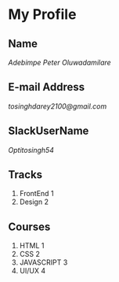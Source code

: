 # My **Profile**

## Name
_Adebimpe Peter Oluwadamilare_
## E-mail Address
_tosinghdarey2100@gmail.com_
## SlackUserName
_Optitosingh54_
## Tracks
1. FrontEnd 1
2. Design 2
## Courses
1. HTML 1
2. CSS 2
3. JAVASCRIPT 3
4. UI/UX 4
